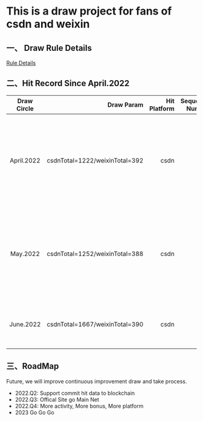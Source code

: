 # This is a draw project for fans of csdn and weixin
## 一、 Draw Rule Details
[Rule Details](https://mirror.xyz/0x9cb4E49dE1322F99DD304b87F511c852AD26f94e/0U9TASxFM0dM6iGb3J0cpYuylZCE9jy6ILVT7CENRC0)

## 二、Hit Record Since April.2022

| Draw Circle |                     Draw Param |Hit Platform      | Sequence Number |NickName       |Reward |              Status |                Note |
|:-----------:|-------------------------------:|-------------:|----------------:|-------------:|-------------:|--------------------:|--------------------:|
| April.2022  | csdnTotal=1222/weixinTotal=392 |csdn |              23 |nice_miky | https://opensea.io/assets/matic/0x1871464f087db27823cff66aa88599aa4815ae95/211238| 已抽奖并通知领奖，用户截止日期前未兑奖 | 截止到当月月末该用户未回复消息领取奖励 |
|  May.2022   | csdnTotal=1252/weixinTotal=388 |csdn |             466 |alpacaaa |https://opensea.io/assets/matic/0x1871464f087db27823cff66aa88599aa4815ae95/211238 |     已抽出用户，已通知用户领取奖励 | 截止到当月月末该用户未回复消息领取奖励 |
|  June.2022   | csdnTotal=1667/weixinTotal=390 |csdn |             600 |m0_65473867 |https://opensea.io/assets/matic/0x1871464f087db27823cff66aa88599aa4815ae95/211238 |     已抽出用户，已通知用户领取奖励 |  |

## 三、RoadMap
Future, we will improve continuous improvement draw and take process.
- 2022.Q2: Support commit hit data to blockchain
- 2022.Q3: Offical Site go Main Net
- 2022.Q4: More activity, More bonus, More platform
- 2023 Go Go Go
